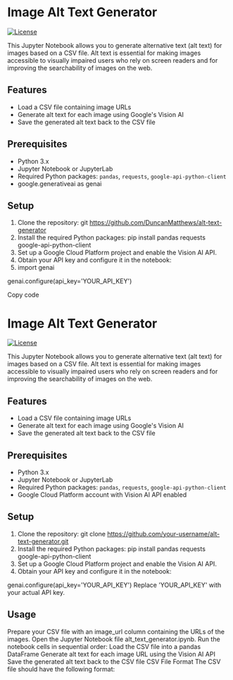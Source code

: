 # Image Alt Text Generator

[![License](https://img.shields.io/badge/license-MIT-blue.svg)](LICENSE)

This Jupyter Notebook allows you to generate alternative text (alt text) for images based on a CSV file. Alt text is essential for making images accessible to visually impaired users who rely on screen readers and for improving the searchability of images on the web.

## Features

- Load a CSV file containing image URLs
- Generate alt text for each image using Google's Vision AI
- Save the generated alt text back to the CSV file

## Prerequisites

- Python 3.x
- Jupyter Notebook or JupyterLab
- Required Python packages: `pandas`, `requests`, `google-api-python-client`
- google.generativeai as genai


## Setup

1. Clone the repository: git https://github.com/DuncanMatthews/alt-text-generator
2. Install the required Python packages: pip install pandas requests google-api-python-client
3. Set up a Google Cloud Platform project and enable the Vision AI API.
4. Obtain your API key and configure it in the notebook:
5. import genai

genai.configure(api_key='YOUR_API_KEY')
   

Copy code
# Image Alt Text Generator

[![License](https://img.shields.io/badge/license-MIT-blue.svg)](LICENSE)

This Jupyter Notebook allows you to generate alternative text (alt text) for images based on a CSV file. Alt text is essential for making images accessible to visually impaired users who rely on screen readers and for improving the searchability of images on the web.

## Features

- Load a CSV file containing image URLs
- Generate alt text for each image using Google's Vision AI
- Save the generated alt text back to the CSV file

## Prerequisites

- Python 3.x
- Jupyter Notebook or JupyterLab
- Required Python packages: `pandas`, `requests`, `google-api-python-client`
- Google Cloud Platform account with Vision AI API enabled

## Setup

1. Clone the repository:
git clone https://github.com/your-username/alt-text-generator.git
2. Install the required Python packages:
pip install pandas requests google-api-python-client
3. Set up a Google Cloud Platform project and enable the Vision AI API.
4. Obtain your API key and configure it in the notebook:


genai.configure(api_key='YOUR_API_KEY')
Replace 'YOUR_API_KEY' with your actual API key.

## Usage

Prepare your CSV file with an image_url column containing the URLs of the images.
Open the Jupyter Notebook file alt_text_generator.ipynb.
Run the notebook cells in sequential order:
Load the CSV file into a pandas DataFrame
Generate alt text for each image URL using the Vision AI API
Save the generated alt text back to the CSV file
CSV File Format
The CSV file should have the following format:



